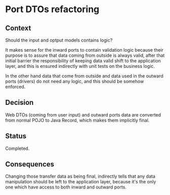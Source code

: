# Port DTOs refactoring

## Context

Should the input and optput models contains logic?

It makes sense for the inward ports to contain validation logic because their purpose is to assure that data coming from outside is always valid, after that initial barrier the responsibility of keeping data valid shift to the application layer, and this is ensured indirectly with unit tests on the business logic.

In the other hand data that come from outside and data used in the outward ports (drivers) do not need any logic, and this should be somehow enforced.

## Decision

Web DTOs (coming from user input) and outward ports data are converted from normal POJO to Java Record, which makes them implicitly final.

## Status

Completed.

## Consequences

Changing those transfer data as being final, indirectly tells that any data manipulation should be left to the application layer, because it's the only one which have access to both inward and outward ports.